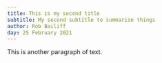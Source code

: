 ```yaml
---
title: This is my second title
subtitle: My second subtitle to summarise things
author: Rob Bailiff
day: 25 February 2021
---
```

This is another paragraph of text.